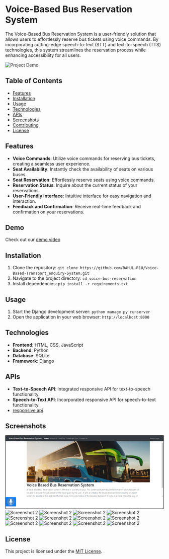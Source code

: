 # Voice-Based Bus Reservation System

The Voice-Based Bus Reservation System is a user-friendly solution that allows users to effortlessly reserve bus tickets using voice commands. By incorporating cutting-edge speech-to-text (STT) and text-to-speech (TTS) technologies, this system streamlines the reservation process while enhancing accessibility for all users.

![Project Demo](demo.gif) <!-- Replace with a link to a GIF/video showcasing the system in action -->

## Table of Contents

- [Features](#features)
- [Installation](#installation)
- [Usage](#usage)
- [Technologies](#technologies)
- [APIs](#apis)
- [Screenshots](#screenshots)
- [Contributing](#contributing)
- [License](#license)

## Features

- **Voice Commands**: Utilize voice commands for reserving bus tickets, creating a seamless user experience.
- **Seat Availability**: Instantly check the availability of seats on various buses.
- **Seat Reservation**: Effortlessly reserve seats using voice commands.
- **Reservation Status**: Inquire about the current status of your reservations.
- **User-Friendly Interface**: Intuitive interface for easy navigation and interaction.
- **Feedback and Confirmation**: Receive real-time feedback and confirmation on your reservations.

## Demo

Check out our [demo video](demo.mp4) <!-- Replace with a link to a demo video -->

## Installation

1. Clone the repository: `git clone https://github.com/RAHUL-R10/Voice-Based-Transport_enquiry-System.git`
2. Navigate to the project directory: `cd voice-bus-reservation`
3. Install dependencies: `pip install -r requirements.txt`

## Usage

1. Start the Django development server: `python manage.py runserver`
2. Open the application in your web browser: `http://localhost:8000`

## Technologies

- **Frontend**: HTML, CSS, JavaScript
- **Backend**: Python
- **Database**: SQLite
- **Framework**: Django

## APIs

- **Text-to-Speech API**: Integrated responsive API for text-to-speech functionality.
- **Speech-to-Text API**: Incorporated responsive API for speech-to-text functionality.
- [responsive api](https://responsivevoice.org/api/)

## Screenshots

![Screenshot 1](screenshot/image.png) <!-- Replace with actual screenshot -->
![Screenshot 2](screenshots/Picture2.png) <!-- Replace with actual screenshot -->
![Screenshot 2](screenshots/Picture3.png) <!-- Replace with actual screenshot -->
![Screenshot 2](screenshots/Picture4.png) <!-- Replace with actual screenshot -->
![Screenshot 2](screenshots/Picture5.png) <!-- Replace with actual screenshot -->
![Screenshot 2](screenshots/Picture6.png) <!-- Replace with actual screenshot -->
![Screenshot 2](screenshots/Picture7.png) <!-- Replace with actual screenshot -->
![Screenshot 2](screenshots/Picture8.png) <!-- Replace with actual screenshot -->
![Screenshot 2](screenshots/Picture9.png) <!-- Replace with actual screenshot -->
![Screenshot 2](screenshots/Picture10.png) <!-- Replace with actual screenshot -->
![Screenshot 2](screenshots/Picture11.png) <!-- Replace with actual screenshot -->
![Screenshot 2](screenshots/Picture12.png) <!-- Replace with actual screenshot -->
![Screenshot 2](screenshots/Picture13.png) <!-- Replace with actual screenshot -->

<!-- Add more screenshots as needed -->



## License

This project is licensed under the [MIT License](LICENSE).


